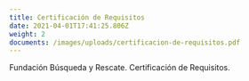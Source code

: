 ```yaml
---
title: Certificación de Requisitos
date: 2021-04-01T17:41:25.806Z
weight: 2
documents: /images/uploads/certificacion-de-requisitos.pdf
---
```

Fundación Búsqueda y Rescate. Certificación de Requisitos.